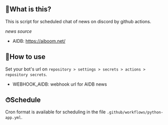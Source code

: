 ## 📌What is this?
This is script for scheduled chat of news on discord by github actions.

_news source_
- AIDB: https://aiboom.net/

## 📍How to use
Set your bot's url on `repository > settings > secrets > actions > repository secrets`.
- WEBHOOK_AIDB: webhook url for AIDB news

## ⏱Schedule
Cron format is available for scheduling in the file `.github/workflows/python-app.yml`.
